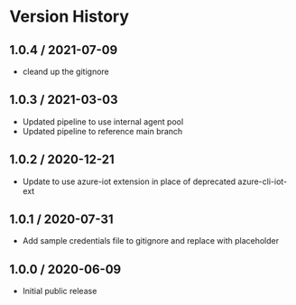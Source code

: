# Version History

## 1.0.4 / 2021-07-09

- cleand up the gitignore

## 1.0.3 / 2021-03-03

- Updated pipeline to use internal agent pool
- Updated pipeline to reference main branch

## 1.0.2 / 2020-12-21

- Update to use azure-iot extension in place of deprecated azure-cli-iot-ext

## 1.0.1 / 2020-07-31

- Add sample credentials file to gitignore and replace with placeholder

## 1.0.0 / 2020-06-09

- Initial public release
